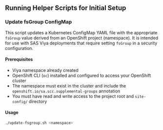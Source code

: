 ## Running Helper Scripts for Initial Setup

### Update fsGroup ConfigMap

This script updates a Kubernetes ConfigMap YAML file with the appropriate `fsGroup` value derived from an OpenShift project (namespace). It is intended for use with SAS Viya deployments that require setting `fsGroup` in a security configuration.

#### Prerequisites

- Viya namespace already created
- OpenShift CLI (`oc`) installed and configured to access your OpenShift cluster
- The namespace must exist in the cluster and include the `openshift.io/sa.scc.supplemental-groups` annotation
- You must have read and write access to the project root and `site-config/` directory

#### Usage

```bash
./update-fsgroup.sh <namespace>

